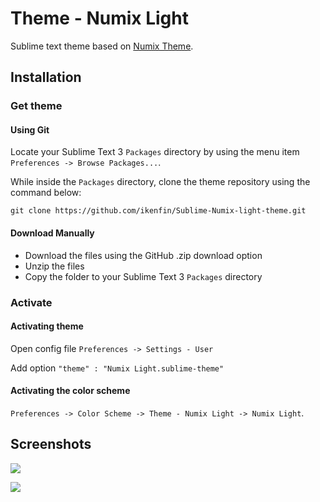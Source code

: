 # Theme - Numix Light

Sublime text theme based on [Numix Theme](https://github.com/alperenelhan/sublime-numix-theme).

## Installation

### Get theme

#### Using Git

Locate your Sublime Text 3 `Packages` directory by using the menu item `Preferences -> Browse Packages...`.

While inside the `Packages` directory, clone the theme repository using the command below:

    git clone https://github.com/ikenfin/Sublime-Numix-light-theme.git

#### Download Manually

* Download the files using the GitHub .zip download option
* Unzip the files
* Copy the folder to your Sublime Text 3 `Packages` directory

### Activate
#### Activating theme
Open config file `Preferences -> Settings - User`

Add option `"theme" : "Numix Light.sublime-theme"`

#### Activating the color scheme

`Preferences -> Color Scheme -> Theme - Numix Light -> Numix Light`.

## Screenshots

![](https://dl.dropboxusercontent.com/u/76506086/github/numix%20light/screenshots/1_v1.png)

![](https://dl.dropboxusercontent.com/u/76506086/github/numix%20light/screenshots/2_v1.png)

